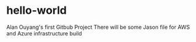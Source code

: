 # hello-world
Alan Ouyang's first Gitbub Project
There will be some Jason file for AWS and Azure infrastructure build
